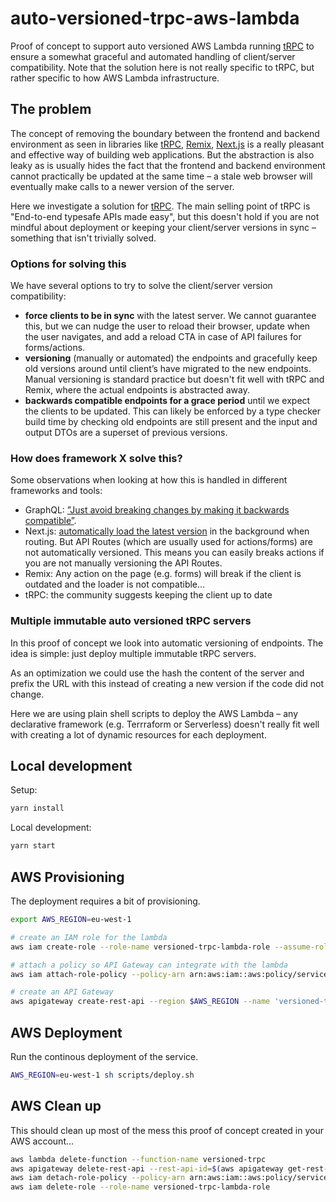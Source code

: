 # auto-versioned-trpc-aws-lambda

Proof of concept to support auto versioned AWS Lambda running [tRPC](https://trpc.io/) to ensure a somewhat graceful and automated handling of client/server compatibility. Note that the solution here is not really specific to tRPC, but rather specific to how AWS Lambda infrastructure.

## The problem

The concept of removing the boundary between the frontend and backend environment as seen in libraries like [tRPC](https://trpc.io/), [Remix](https://remix.run/), [Next.js](https://vercel.com/solutions/nextjs) is a really pleasant and effective way of building web applications. But the abstraction is also leaky as is usually hides the fact that the frontend and backend environment cannot practically be updated at the same time – a stale web browser will eventually make calls to a newer version of the server.

Here we investigate a solution for [tRPC](https://trpc.io/). The main selling point of tRPC is "End-to-end typesafe APIs made easy", but this doesn't hold if you are not mindful about deployment or keeping your client/server versions in sync – something that isn't trivially solved.

### Options for solving this

We have several options to try to solve the client/server version compatibility:

- **force clients to be in sync** with the latest server. We cannot guarantee this, but we can nudge the user to reload their browser, update when the user navigates, and add a reload CTA in case of API failures for forms/actions.
- **versioning** (manually or automated) the endpoints and gracefully keep old versions around until client’s have migrated to the new endpoints. Manual versioning is standard practice but doesn't fit well with tRPC and Remix, where the actual endpoints is abstracted away.
- **backwards compatible endpoints for a grace period** until we expect the clients to be updated. This can likely be enforced by a type checker build time by checking old endpoints are still present and the input and output DTOs are a superset of previous versions.

### How does framework X solve this?

Some observations when looking at how this is handled in different frameworks and tools:

- GraphQL: [”Just avoid breaking changes by making it backwards compatible”](https://graphql.org/learn/best-practices/#versioning).
- Next.js: [automatically load the latest version](https://nextjs.org/docs/deployment#automatic-updates) in the background when routing. But API Routes (which are usually used for actions/forms) are not automatically versioned. This means you can easily breaks actions if you are not manually versioning the API Routes.
- Remix: Any action on the page (e.g. forms) will break if the client is outdated and the loader is not compatible...
- tRPC: the community suggests keeping the client up to date

### Multiple immutable auto versioned tRPC servers

In this proof of concept we look into automatic versioning of endpoints. The idea is simple: just deploy multiple immutable tRPC servers.

As an optimization we could use the hash the content of the server and prefix the URL with this instead of creating a new version if the code did not change.

Here we are using plain shell scripts to deploy the AWS Lambda – any declarative framework (e.g. Terrraform or Serverless) doesn't really fit well with creating a lot of dynamic resources for each deployment.

## Local development

Setup:

```sh
yarn install
```

Local development:

```sh
yarn start
```

## AWS Provisioning

The deployment requires a bit of provisioning.

```sh
export AWS_REGION=eu-west-1

# create an IAM role for the lambda
aws iam create-role --role-name versioned-trpc-lambda-role --assume-role-policy-document file://trust-policy-lambda.json

# attach a policy so API Gateway can integrate with the lambda
aws iam attach-role-policy --policy-arn arn:aws:iam::aws:policy/service-role/AWSLambdaRole --role-name versioned-trpc-lambda-role

# create an API Gateway
aws apigateway create-rest-api --region $AWS_REGION --name 'versioned-trpc-gateway'
```

## AWS Deployment

Run the continous deployment of the service.

```sh
AWS_REGION=eu-west-1 sh scripts/deploy.sh
```

## AWS Clean up

This should clean up most of the mess this proof of concept created in your AWS account...

```sh
aws lambda delete-function --function-name versioned-trpc
aws apigateway delete-rest-api --rest-api-id=$(aws apigateway get-rest-apis --query 'items[?name==`versioned-trpc-gateway`]' | jq '.[0].id' --raw-output)
aws iam detach-role-policy --policy-arn arn:aws:iam::aws:policy/service-role/AWSLambdaRole --role-name versioned-trpc-lambda-role
aws iam delete-role --role-name versioned-trpc-lambda-role
```
